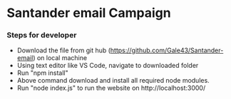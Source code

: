 # Santander email Campaign

### Steps for developer
- Download the file from git hub (https://github.com/Gale43/Santander-email) on local machine
- Using text editor like VS Code, navigate to downloaded folder
- Run "npm install"
- Above command download and install all required node modules.
- Run "node index.js" to run the website on http://localhost:3000/